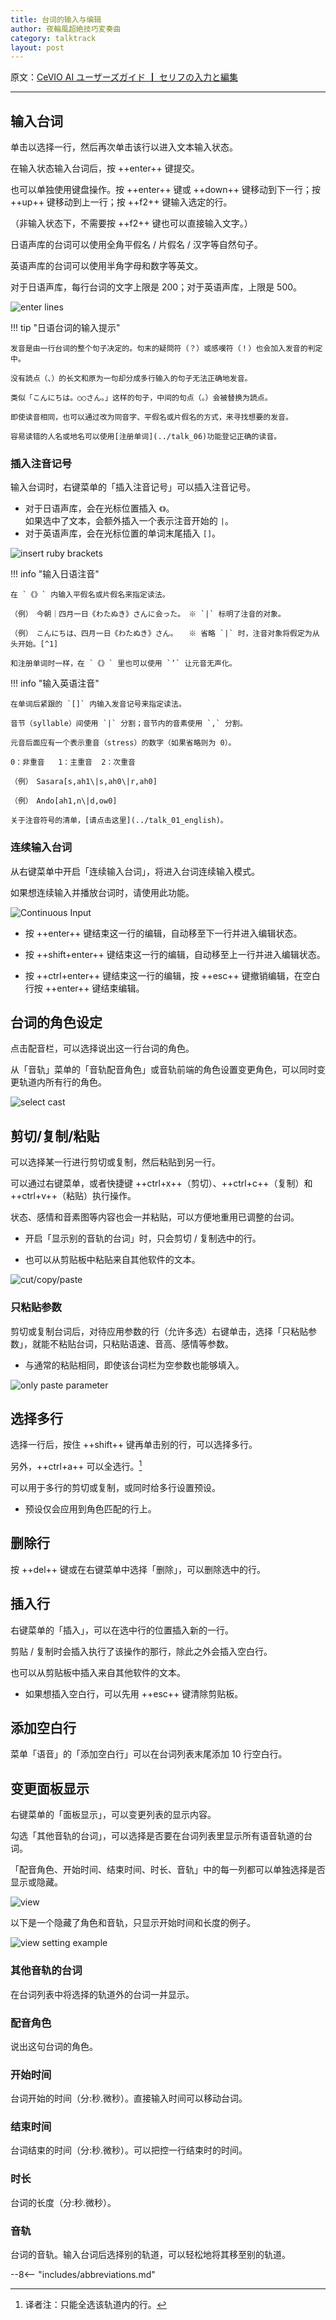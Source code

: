 ```yaml
---
title: 台词的输入与编辑
author: 夜輪風超絶技巧変奏曲
category: talktrack
layout: post
---
```

原文：[CeVIO AI ユーザーズガイド ┃ セリフの入力と編集](https://cevio.jp/guide/cevio_ai/talktrack/talk_01/)

---

## 输入台词

单击以选择一行，然后再次单击该行以进入文本输入状态。

在输入状态输入台词后，按 ++enter++ 键提交。

也可以单独使用键盘操作。按 ++enter++ 键或 ++down++ 键移动到下一行；按 ++up++ 键移动到上一行；按 ++f2++ 键输入选定的行。

（非输入状态下，不需要按 ++f2++ 键也可以直接输入文字。）

日语声库的台词可以使用全角平假名 / 片假名 / 汉字等自然句子。

英语声库的台词可以使用半角字母和数字等英文。

对于日语声库，每行台词的文字上限是 200；对于英语声库，上限是 500。

![enter lines](images/tutorial_talk_2.png)

!!! tip "日语台词的输入提示"

    发音是由一行台词的整个句子决定的。句末的疑問符（？）或感嘆符（！）也会加入发音的判定中。

    没有読点（、）的长文和原为一句却分成多行输入的句子无法正确地发音。

    类似「こんにちは。○○さん。」这样的句子，中间的句点（。）会被替换为読点。

    即使读音相同，也可以通过改为同音字、平假名或片假名的方式，来寻找想要的发音。

    容易读错的人名或地名可以使用[注册单词](../talk_06)功能登记正确的读音。

### 插入注音记号

输入台词时，右键菜单的「插入注音记号」可以插入注音记号。

- 对于日语声库，会在光标位置插入 `《》`。<br>
  如果选中了文本，会额外插入一个表示注音开始的 `|`。
- 对于英语声库，会在光标位置的单词末尾插入 `[]`。

![insert ruby brackets](images/talk_01_2.png)

!!! info "输入日语注音"

    在 `《》` 内输入平假名或片假名来指定读法。

    （例）　今朝｜四月一日《わたぬき》さんに会った。　※ `|` 标明了注音的对象。

    （例）　こんにちは、四月一日《わたぬき》さん。　　※ 省略 `|` 时，注音对象将假定为从头开始。[^1]

    和注册单词时一样，在 `《》` 里也可以使用 `’` 让元音无声化。

!!! info "输入英语注音"

    在单词后紧跟的 `[]` 内输入发音记号来指定读法。

    音节（syllable）间使用 `|` 分割；音节内的音素使用 `,` 分割。

    元音后面应有一个表示重音（stress）的数字（如果省略则为 0）。

    0：非重音   1：主重音  2：次重音

    （例）　Sasara[s,ah1\|s,ah0\|r,ah0]

    （例）　Ando[ah1,n\|d,ow0]

    关于注音符号的清单，[请点击这里](../talk_01_english)。

### 连续输入台词

从右键菜单中开启「连续输入台词」，将进入台词连续输入模式。

如果想连续输入并播放台词时，请使用此功能。

![Continuous Input](images/talk_01_3.png)

- 按 ++enter++ 键结束这一行的编辑，自动移至下一行并进入编辑状态。

- 按 ++shift+enter++ 键结束这一行的编辑，自动移至上一行并进入编辑状态。

- 按 ++ctrl+enter++ 键结束这一行的编辑，按 ++esc++ 键撤销编辑，在空白行按 ++enter++ 键结束编辑。

## 台词的角色设定

点击配音栏，可以选择说出这一行台词的角色。

从「音轨」菜单的「音轨配音角色」或音轨前端的角色设置变更角色，可以同时变更轨道内所有行的角色。

![select cast](images/tutorial_talk_4.png)

## 剪切/复制/粘贴

可以选择某一行进行剪切或复制，然后粘贴到另一行。

可以通过右键菜单，或者快捷键 ++ctrl+x++（剪切）、++ctrl+c++（复制）和 ++ctrl+v++（粘贴）执行操作。

状态、感情和音素图等内容也会一并粘贴，可以方便地重用已调整的台词。

- 开启「显示别的音轨的台词」时，只会剪切 / 复制选中的行。

- 也可以从剪贴板中粘贴来自其他软件的文本。

![cut/copy/paste](images/talk_01_4.png)

### 只粘贴参数

剪切或复制台词后，对待应用参数的行（允许多选）右键单击，选择「只粘贴参数」，就能不粘贴台词，只粘贴语速、音高、感情等参数。

- 与通常的粘贴相同，即使该台词栏为空参数也能够填入。

![only paste parameter](images/talk_01_5.png)

## 选择多行

选择一行后，按住 ++shift++ 键再单击别的行，可以选择多行。

另外，++ctrl+a++ 可以全选行。[^2]

可以用于多行的剪切或复制，或同时给多行设置预设。

- 预设仅会应用到角色匹配的行上。

## 删除行

按 ++del++ 键或在右键菜单中选择「删除」，可以删除选中的行。

## 插入行

右键菜单的「插入」，可以在选中行的位置插入新的一行。

剪贴 / 复制时会插入执行了该操作的那行，除此之外会插入空白行。

也可以从剪贴板中插入来自其他软件的文本。

- 如果想插入空白行，可以先用 ++esc++ 键清除剪贴板。

## 添加空白行

菜单「语音」的「添加空白行」可以在台词列表末尾添加 10 行空白行。

## 变更面板显示

右键菜单的「面板显示」，可以变更列表的显示内容。

勾选「其他音轨的台词」，可以选择是否要在台词列表里显示所有语音轨道的台词。

「配音角色、开始时间、结束时间、时长、音轨」中的每一列都可以单独选择是否显示或隐藏。

![view](images/talk_01_6.png)

以下是一个隐藏了角色和音轨，只显示开始时间和长度的例子。

![view setting example](images/talk_01_7.png)

### 其他音轨的台词

在台词列表中将选择的轨道外的台词一并显示。

### 配音角色

说出这句台词的角色。

### 开始时间

台词开始的时间（分:秒.微秒）。直接输入时间可以移动台词。

### 结束时间

台词结束的时间（分:秒.微秒）。可以把控一行结束时的时间。

### 时长

台词的长度（分:秒.微秒）。

### 音轨

台词的音轨。输入台词后选择别的轨道，可以轻松地将其移至别的轨道。

[^1]:译者注：实际情况是从 `《》` 的前一个停顿处（如标点符号）开始。
[^2]:译者注：只能全选该轨道内的行。

--8<-- "includes/abbreviations.md"
